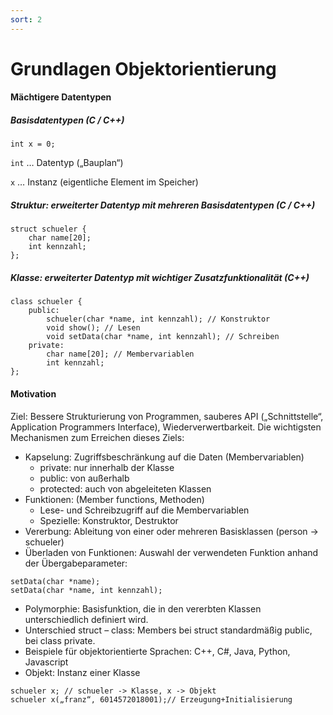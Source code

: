 ```yaml
---
sort: 2
---
```


# Grundlagen Objektorientierung

#### Mächtigere Datentypen
##### Basisdatentypen (C / C++)

`int x = 0;`

`int` … Datentyp („Bauplan“) 

`x` … Instanz (eigentliche Element im Speicher)

##### Struktur: erweiterter Datentyp mit mehreren Basisdatentypen (C / C++)
```
struct schueler {
    char name[20];
    int kennzahl;
}; 
```

##### Klasse: erweiterter Datentyp mit wichtiger Zusatzfunktionalität (C++)

```
class schueler {
    public:
        schueler(char *name, int kennzahl); // Konstruktor
        void show(); // Lesen
        void setData(char *name, int kennzahl); // Schreiben
    private:
        char name[20]; // Membervariablen
        int kennzahl;
}; 
```

#### Motivation
Ziel: Bessere Strukturierung von Programmen, sauberes API („Schnittstelle“, Application Programmers Interface), Wiederverwertbarkeit. Die wichtigsten Mechanismen zum Erreichen dieses Ziels:

* Kapselung: Zugriffsbeschränkung auf die Daten (Membervariablen)
  * private: nur innerhalb der Klasse
  * public: von außerhalb
  * protected: auch von abgeleiteten Klassen
* Funktionen: (Member functions, Methoden)
  * Lese- und Schreibzugriff auf die Membervariablen
  * Spezielle: Konstruktor, Destruktor
* Vererbung: Ableitung von einer oder mehreren Basisklassen (person -> schueler)
* Überladen von Funktionen: Auswahl der verwendeten Funktion anhand der Übergabeparameter:

```
setData(char *name);
setData(char *name, int kennzahl);
```
* Polymorphie: Basisfunktion, die in den vererbten Klassen unterschiedlich definiert wird.
* Unterschied struct – class: Members bei struct standardmäßig public, bei class private.
* Beispiele für objektorientierte Sprachen: C++, C#, Java, Python, Javascript
* Objekt: Instanz einer Klasse

```
schueler x; // schueler -> Klasse, x -> Objekt
schueler x(„franz“, 6014572018001);// Erzeugung+Initialisierung
```